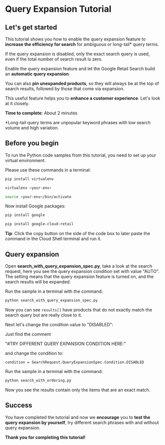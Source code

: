 # **Query Expansion Tutorial**

## Let's get started

This tutorial shows you how to enable the query expansion feature to **increase the efficiency for search** for ambiguous or long-tail* query terms.

If the query expansion is disabled, only the exact search query is used, even if the total number of search result is zero.

Enable the query expansion feature and let the Google Retail Search build an **automatic query expansion**.

You can also **pin unexpanded products**, so they will always be at the top of search results, followed by those that come via expansion.

This useful feature helps you to **enhance a customer experience**. Let's look at it closely.

**Time to complete**: About 2 minutes


*Long-tail query terms are unpopular keyword phrases with low search volume and high variation.

## Before you begin

To run the Python code samples from this tutorial, you need to set up your virtual environment.

Please use these commands in a terminal:
```bash
pip install virtualenv
```
```bash
virtualenv <your-env>
```
```bash
source <your-env>/bin/activate
```
Now install Google packages:
```bash
pip install google
```
```bash
pip install google-cloud-retail
```

**Tip**: Click the copy button on the side of the code box to later paste the command in the Cloud Shell terminal and run it.


## Query expansion

Open **search_with_query_expansion_spec.py**, take a look at the search request, here you see the query expansion condition set with value "AUTO". The setting means that the query expansion feature is turned on, and the search results will be expanded.

Run the sample in a terminal with the command:
```bash
python search_with_query_expansion_spec.py
```

Now you can see ```results[]``` have products that do not exactly match the search query but are really close to it.

Next let's change the condition value to "DISABLED":

Just find the comment 

 "#TRY DIFFERENT QUERY EXPANSION CONDITION HERE:"

and change the condition to: 

```condition = SearchRequest.QueryExpansionSpec.Condition.DISABLED```

Run the sample in a terminal with the command:
```bash
python search_with_ordering.py
```

Now you see the results contain only the items that are an exact match.

## Success 

You have completed the tutorial and now we **encourage** you to **test the query expansion by yourself**, try different search phrases with and without query expansion.

**Thank you for completing this tutorial!**
